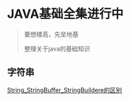# JAVA基础全集进行中

>要想楼高，先垒地基
>
>整理关于java的基础知识

## 字符串

[String_StringBuffer_StringBuildere的区别](https://blog.csdn.net/fu_ture_for/article/details/106768485)


